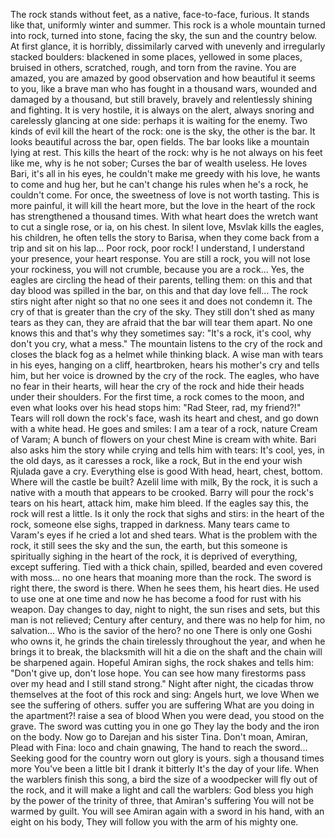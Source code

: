 The rock stands without feet, as a native, face-to-face, furious. It stands like that, uniformly winter and summer. This rock is a whole mountain turned into rock, turned into stone, facing the sky, the sun and the country below. At first glance, it is horribly, dissimilarly carved with unevenly and irregularly stacked boulders: blackened in some places, yellowed in some places, bruised in others, scratched, rough, and torn from the ravine. You are amazed, you are amazed by good observation and how beautiful it seems to you, like a brave man who has fought in a thousand wars, wounded and damaged by a thousand, but still bravely, bravely and relentlessly shining and fighting. It is very hostile, it is always on the alert, always snoring and carelessly glancing at one side: perhaps it is waiting for the enemy.
Two kinds of evil kill the heart of the rock: one is the sky, the other is the bar. It looks beautiful across the bar, open fields. The bar looks like a mountain lying at rest. This kills the heart of the rock: why is he not always on his feet like me, why is he not sober; Curses the bar of wealth useless. He loves Bari, it's all in his eyes, he couldn't make me greedy with his love, he wants to come and hug her, but he can't change his rules when he's a rock, he couldn't come. For once, the sweetness of love is not worth tasting. This is more painful, it will kill the heart more, but the love in the heart of the rock has strengthened a thousand times. With what heart does the wretch want to cut a single rose, or ia, on his chest. In silent love, Msvlak kills the eagles, his children, he often tells the story to Barisa, when they come back from a trip and sit on his lap...
Poor rock, poor rock! I understand, I understand your presence, your heart response. You are still a rock, you will not lose your rockiness, you will not crumble, because you are a rock...
Yes, the eagles are circling the head of their parents, telling them: on this and that day blood was spilled in the bar, on this and that day love fell...
The rock stirs night after night so that no one sees it and does not condemn it. The cry of that is greater than the cry of the sky. They still don't shed as many tears as they can, they are afraid that the bar will tear them apart. No one knows this and that's why they sometimes say: "It's a rock, it's cool, why don't you cry, what a mess." The mountain listens to the cry of the rock and closes the black fog as a helmet while thinking black. A wise man with tears in his eyes, hanging on a cliff, heartbroken, hears his mother's cry and tells him, but her voice is drowned by the cry of the rock. The eagles, who have no fear in their hearts, will hear the cry of the rock and hide their heads under their shoulders. For the first time, a rock comes to the moon, and even what looks over his head stops him: "Rad Steer, rad, my friend?!"
Tears will roll down the rock's face, wash its heart and chest, and go down with a white head. He goes and smiles:
I am a tear of a rock, nature
Cream of Varam;
A bunch of flowers on your chest
Mine is cream with white.
Bari also asks him the story while crying and tells him with tears:
It's cool, yes, in the old days,
as it caresses a rock, like a rock,
But in the end your wish
Rjulada gave a cry.
Everything else is good
With head, heart, chest, bottom.
Where will the castle be built?
Azelil lime with milk,
By the rock, it is such a native
with a mouth that appears to be crooked.
Barry will pour the rock's tears on his heart, attack him, make him bleed. If the eagles say this, the rock will rest a little. Is it only the rock that sighs and stirs: in the heart of the rock, someone else sighs, trapped in darkness. Many tears came to Varam's eyes if he cried a lot and shed tears. What is the problem with the rock, it still sees the sky and the sun, the earth, but this someone is spiritually sighing in the heart of the rock, it is deprived of everything, except suffering. Tied with a thick chain, spilled, bearded and even covered with moss... no one hears that moaning more than the rock. The sword is right there, the sword is there. When he sees them, his heart dies. He used to use one at one time and now he has become a food for rust with his weapon. Day changes to day, night to night, the sun rises and sets, but this man is not relieved; Century after century, and there was no help for him, no salvation...
Who is the savior of the hero? no one There is only one Goshi who owns it, he grinds the chain tirelessly throughout the year, and when he brings it to break, the blacksmith will hit a die on the shaft and the chain will be sharpened again. Hopeful Amiran sighs, the rock shakes and tells him: "Don't give up, don't lose hope. You can see how many firestorms pass over my head and I still stand strong."
Night after night, the cicadas throw themselves at the foot of this rock and sing:
Angels hurt, we love
When we see the suffering of others.
suffer you are suffering
What are you doing in the apartment?!
raise a sea of ​​blood
When you were dead, you stood on the grave.
The sword was cutting you in one go
They lay the body and the iron on the body.
Now go to Darejan
and his sister Tina.
Don't moan, Amiran,
Plead with Fina:
loco and chain gnawing,
The hand to reach the sword...
Seeking good for the country
worn out glory is yours.
sigh a thousand times more
You've been a little bit
I drank it bitterly
It's the day of your life.
When the warblers finish this song, a bird the size of a woodpecker will fly out of the rock, and it will make a light and call the warblers:
God bless you high
by the power of the trinity of three,
that Amiran's suffering
You will not be warmed by guilt.
You will see Amiran again
with a sword in his hand, with an eight on his body,
They will follow you
with the arm of his mighty one.